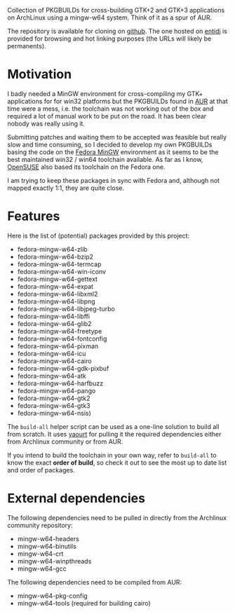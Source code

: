 Collection of PKGBUILDs for cross-building GTK+2 and GTK+3 applications on
ArchLinux using a mingw-w64 system. Think of it as a spur of AUR.

The repository is available for cloning on
[github](http://github.com/ntd/aur-fedora-mingw). The one hosted on
[entidi](http://dev.entidi.com/p/aur-fedora-mingw/source/tree/master/)
is provided for browsing and hot linking purposes (the URLs will likely
be permanents).

Motivation
==========

I badly needed a MinGW environment for cross-compiling my GTK+ applications for
for win32 platforms but the PKGBUILDs found in [AUR](http://aur.archlinux.org/)
at that time were a mess, i.e. the toolchain was not working out of the box and
required a lot of manual work to be put on the road. It has been clear nobody
was really using it.

Submitting patches and waiting them to be accepted was feasible but really slow
and time consuming, so I decided to develop my own PKGBUILDs basing the code on
the [Fedora MinGW](http://pkgs.fedoraproject.org/cgit/) environment as it seems
to be the best maintained win32 / win64 toolchain available. As far as I know,
[OpenSUSE](http://build.opensuse.org/project/show?project=windows:mingw) also
based its toolchain on the Fedora one.

I am trying to keep these packages in sync with Fedora and, although not mapped
exactly 1:1, they are quite close.

Features
========

Here is the list of (potential) packages provided by this project:

* fedora-mingw-w64-zlib
* fedora-mingw-w64-bzip2
* fedora-mingw-w64-termcap
* fedora-mingw-w64-win-iconv
* fedora-mingw-w64-gettext
* fedora-mingw-w64-expat
* fedora-mingw-w64-libxml2
* fedora-mingw-w64-libpng
* fedora-mingw-w64-libjpeg-turbo
* fedora-mingw-w64-libffi
* fedora-mingw-w64-glib2
* fedora-mingw-w64-freetype
* fedora-mingw-w64-fontconfig
* fedora-mingw-w64-pixman
* fedora-mingw-w64-icu
* fedora-mingw-w64-cairo
* fedora-mingw-w64-gdk-pixbuf
* fedora-mingw-w64-atk
* fedora-mingw-w64-harfbuzz
* fedora-mingw-w64-pango
* fedora-mingw-w64-gtk2
* fedora-mingw-w64-gtk3
* fedora-mingw-w64-nsis)

The `build-all` helper script can be used as a one-line solution to build all
from scratch. It uses [yaourt](https://wiki.archlinux.org/index.php/Yaourt) for
pulling it the required dependencies either from Archlinux community or from
AUR.

If you intend to build the toolchain in your own way, refer to `build-all` to
know the exact **order of build**, so check it out to see the most up to date
list and order of packages.

External dependencies
=====================

The following dependencies need to be pulled in directly from the Archlinux
community repository:

* mingw-w64-headers
* mingw-w64-binutils
* mingw-w64-crt
* mingw-w64-winpthreads
* mingw-w64-gcc

The following dependencies need to be compiled from AUR:

* mingw-w64-pkg-config
* mingw-w64-tools (required for building cairo)

